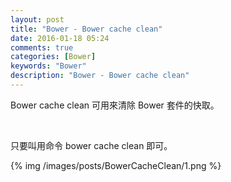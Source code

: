 ```yaml
---
layout: post
title: "Bower - Bower cache clean"
date: 2016-01-18 05:24
comments: true
categories: [Bower]
keywords: "Bower"
description: "Bower - Bower cache clean"
---
```


Bower cache clean 可用來清除 Bower 套件的快取。  

<!-- More -->

<br/>


只要叫用命令 bower cache clean 即可。  

{% img /images/posts/BowerCacheClean/1.png %}
